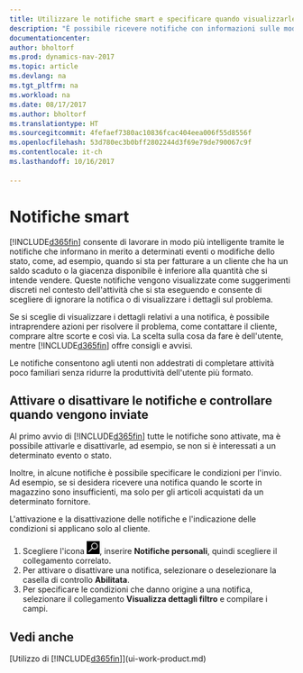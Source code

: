 ```yaml
---
title: Utilizzare le notifiche smart e specificare quando visualizzarle
description: "È possibile ricevere notifiche con informazioni sulle modifiche di stato o di eventi, ad esempio, per un saldo scaduto o un magazzino in esaurimento."
documentationcenter: 
author: bholtorf
ms.prod: dynamics-nav-2017
ms.topic: article
ms.devlang: na
ms.tgt_pltfrm: na
ms.workload: na
ms.date: 08/17/2017
ms.author: bholtorf
ms.translationtype: HT
ms.sourcegitcommit: 4fefaef7380ac10836fcac404eea006f55d8556f
ms.openlocfilehash: 53d780ec3b0bff2802244d3f69e79de790067c9f
ms.contentlocale: it-ch
ms.lasthandoff: 10/16/2017

---
```

# <a name="smart-notifications"></a>Notifiche smart
[!INCLUDE[d365fin](includes/d365fin_md.md)] consente di lavorare in modo più intelligente tramite le notifiche che informano in merito a determinati eventi o modifiche dello stato, come, ad esempio, quando si sta per fatturare a un cliente che ha un saldo scaduto o la giacenza disponibile è inferiore alla quantità che si intende vendere. Queste notifiche vengono visualizzate come suggerimenti discreti nel contesto dell'attività che si sta eseguendo e consente di scegliere di ignorare la notifica o di visualizzare i dettagli sul problema.  

Se si sceglie di visualizzare i dettagli relativi a una notifica, è possibile intraprendere azioni per risolvere il problema, come contattare il cliente, comprare altre scorte e così via. La scelta sulla cosa da fare è dell'utente, mentre [!INCLUDE[d365fin](includes/d365fin_md.md)] offre consigli e avvisi.  

Le notifiche consentono agli utenti non addestrati di completare attività poco familiari senza ridurre la produttività dell'utente più formato.  

## <a name="turn-on-or-turn-off-notifications-and-control-when-they-are-sent"></a>Attivare o disattivare le notifiche e controllare quando vengono inviate
Al primo avvio di [!INCLUDE[d365fin](includes/d365fin_md.md)] tutte le notifiche sono attivate, ma è possibile attivarle e disattivarle, ad esempio, se non si è interessati a un determinato evento o stato.  
  
Inoltre, in alcune notifiche è possibile specificare le condizioni per l'invio. Ad esempio, se si desidera ricevere una notifica quando le scorte in magazzino sono insufficienti, ma solo per gli articoli acquistati da un determinato fornitore.  
  
L'attivazione e la disattivazione delle notifiche e l'indicazione delle condizioni si applicano solo al cliente.  

1. Scegliere l'icona ![Cerca pagina o report](media/ui-search/search_small.png "Cerca pagina o report"), inserire **Notifiche personali**, quindi scegliere il collegamento correlato.
2. Per attivare o disattivare una notifica, selezionare o deselezionare la casella di controllo **Abilitata**.
3. Per specificare le condizioni che danno origine a una notifica, selezionare il collegamento **Visualizza dettagli filtro** e compilare i campi.  

## <a name="see-also"></a>Vedi anche
[Utilizzo di [!INCLUDE[d365fin](includes/d365fin_md.md)]](ui-work-product.md)

